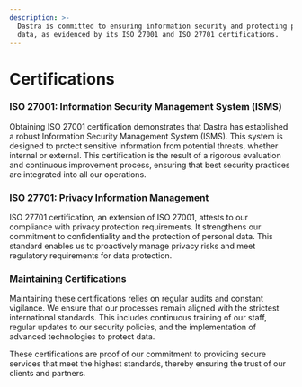 ```yaml
---
description: >-
  Dastra is committed to ensuring information security and protecting personal
  data, as evidenced by its ISO 27001 and ISO 27701 certifications.
---
```


# Certifications

### ISO 27001: Information Security Management System (ISMS)

Obtaining ISO 27001 certification demonstrates that Dastra has established a robust Information Security Management System (ISMS). This system is designed to protect sensitive information from potential threats, whether internal or external. This certification is the result of a rigorous evaluation and continuous improvement process, ensuring that best security practices are integrated into all our operations.

### ISO 27701: Privacy Information Management

ISO 27701 certification, an extension of ISO 27001, attests to our compliance with privacy protection requirements. It strengthens our commitment to confidentiality and the protection of personal data. This standard enables us to proactively manage privacy risks and meet regulatory requirements for data protection.

### Maintaining Certifications

Maintaining these certifications relies on regular audits and constant vigilance. We ensure that our processes remain aligned with the strictest international standards. This includes continuous training of our staff, regular updates to our security policies, and the implementation of advanced technologies to protect data.

These certifications are proof of our commitment to providing secure services that meet the highest standards, thereby ensuring the trust of our clients and partners.
